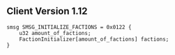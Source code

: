 ## Client Version 1.12

```rust,ignore
smsg SMSG_INITIALIZE_FACTIONS = 0x0122 {
    u32 amount_of_factions;    
    FactionInitializer[amount_of_factions] factions;    
}

```
